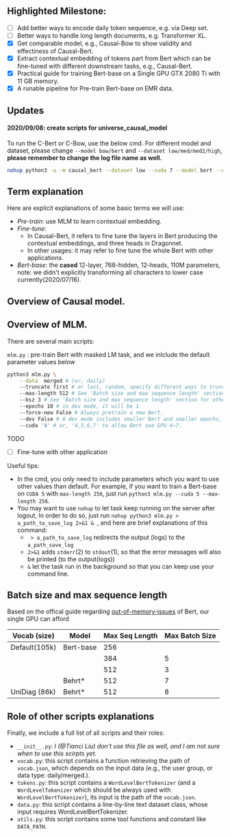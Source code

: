 ## Highlighted Milestone:

- [ ] Add better ways to encode daily token sequence, e.g. via Deep set.
- [ ] Better ways to handle long length documents, e.g. Transformer XL.
- [x] Get comparable model, e.g., Causal-Bow to show validity and effectiness of Causal-Bert.
- [x] Extract contextual embedding of tokens part from Bert which can be fine-tuned with different downstream tasks, e.g., Causal-Bert.
- [x] Practical guide for training Bert-base on a Single GPU GTX 2080 Ti with 11 GB memory.
- [x] A runable pipeline for Pre-train Bert-base on EMR data.

## Updates

#### 2020/09/08: create scripts for universe_causal_model

To run the C-Bert or C-Bow, use the below cmd. For different model and dataset, please change `--model bow/bert` and `--dataset low/med/med2/high`, **please remember to change the log file name as well.**
```bash
nohup python3 -u -m causal_bert --dataset low --cuda 7 --model bert --epoch 30 > cbert_low.log &
```

## Term explanation

Here are explicit explanations of some basic terms we will use:

- *Pre-train*: use MLM to learn contextual embedding.
- *Fine-tune*: 
  - In Causal-Bert, it refers to fine tune the layers in Bert producing the contextual embeddings, and three heads in Dragonnet.
  - In other usages: it may refer to fine tune the whole Bert with other applications. 
- *Bert-base*: the **cased** 12-layer, 768-hidden, 12-heads, 110M parameters, note: we didn't explicitly transforming all characters to lower case currently(2020/07/16). 

## Overview of Causal model.

## Overview of MLM.

There are several main scripts:

`mlm.py` : pre-train Bert with masked LM task, and we inlclude the default parameter values below

```bash
python3 mlm.py \
	--data  merged # (or, daily)
	--truncate first # or last, random, specify different ways to truncate a sequence longer than max-length.
	--max-length 512 # See 'Batch size and max sequence length' section for other choices.
	--bsz 3 # See 'Batch size and max sequence length' section for other choices.
	--epochs 10 # in dev mode, it will be 1
	--force-new False # Always pretrain a new Bert.
	--dev False # A dev mode includes smaller Bert and smaller epochs, check if the codes can run.
	--cuda '4' # or, '4,5,6,7' to allow Bert see GPU 4~7.
```

TODO

- [ ] Fine-tune with other application

  
Useful tips: 

- In the cmd, you only need to include parameters which you want to use other values than default. For example, if you want to train a Bert-base on `CUDA 5` with `max-length 256`, just run `python3 mlm.py --cuda 5 --max-length 256`. 
- You may want to use `nohup` to let task keep running on the server after logout, In order to do so, just run `nohup python3 mlm.py > a_path_to_save_log 2>&1 & `, and here are brief explanations of this command:
  - ` > a_path_to_save_log` redirects the output (logs) to the `a_path_save_log`
  - `2>&1` adds `stderr`(2) to `stdout`(1), so that the error messages will also be printed (to the output(logs))
  - `&` let the task run in the background so that you can keep use your command line.

## Batch size and max sequence length

Based on the offical guide regarding [out-of-memory-issues](https://github.com/google-research/bert#out-of-memory-issues) of Bert, our single GPU can afford 

| Vocab (size)    | Model     | Max Seq Length | Max Batch Size |
| -------- | --------- | -------------- | -------------- |
| Default(105k)  | Bert-base | 256            |                |
|   |	       | 384	        | 5              |
|   |           | 512            | 3              |
|   | Behrt*    | 512 	        | 7              | 
| UniDiag (86k) | Behrt*    | 512 	        | 8              | 



## Role of other scripts explanations

Finally, we include a full list of all scripts and their roles:

- `__init__.py`: *I (@Tianci Liu) don't use this file as well, and I am not sure when to use this scirpts yet.*
- `vocab.py`: this script contains a function retrieving the path of `vocab.json`, which depends on the input data (e.g., the user group, or data type: daily/merged.).
- `tokens.py`: this script contains a `WordLevelBertTokenizer` (and a `WordLevelTokenizer` which should be always used with `WordLevelBertTokenizer`), its input is the path of the `vocab.json`. 
- `data.py`: this script contains a line-by-line text dataset class, whose input requires WordLevelBertTokenizer.
- `utils.py`: this script contains some tool functions and constant like `DATA_PATH`. 

